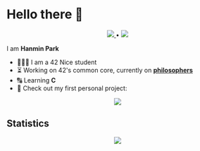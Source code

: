 # Hello there 👋
<div align="center">
  <p>
    <a href="https://profile.intra.42.fr/users/hanmpark">
      <img src="https://badgen.net/badge/Born2Code/hanmpark/blue?cache=86400&icon=https://meta.intra.42.fr/images/42_logo.svg">
    </a>
    •
    <a href="https://www.linkedin.com/in/hanmin-park-83239718b/">
      <img src="https://badgen.net/badge/LinkedIn/Hanmin Park/cyan?icon=chrome">
    </a>
  </p>
</div>

I am **Hanmin Park**  

- 👨🏻‍💻 I am a 42 Nice student
- ⏳ Working on 42's common core, currently on [**philosophers**](https://github.com/Nonino42/philosophers)
- 🔠 Learning **C**
- 🌱 Check out my first personal project:
<div align="center">
  <a href="https://github.com/Nonino42/scholarship_logtime">
    <img src="https://github-readme-stats.vercel.app/api/pin/?username=Nonino42&repo=scholarship_logtime&theme=tokyonight">
  </a>
</div>

## Statistics

<div align ="center">
  <a href="https://github.com/Nonino42">
    <img src="https://github-readme-stats.vercel.app/api?username=nonino42&count_private=true&show_icons=true&theme=tokyonight"/>
  </a>
</div>
